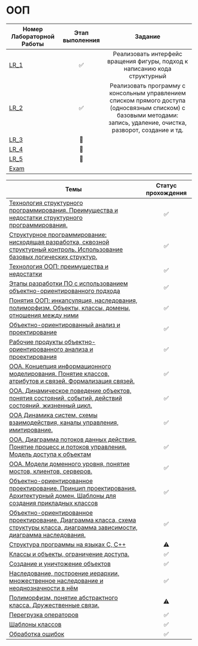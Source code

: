 # ООП

| Номер Лабораторной Работы  |     Этап выполенния     |      Задание     |
| ------------- |:-------------:|:-------------:|
| [LR_1](https://github.com/AndreevAA/BMSTU/tree/master/eduSem_4/objectOrientedProgramming/LR_1) | ✅ | Реализовать интерфейс вращения фигуры, подход к написанию кода структурный |
| [LR_2](https://github.com/AndreevAA/BMSTU/tree/master/eduSem_4/objectOrientedProgramming/LR_2) | ✅ | Реализовать программу с консольным управлением списком прямого доступа (односвязным списком) с базовыми методами: запись, удаление, очистка, разворот, создание и тд.|
| [LR_3](https://github.com/AndreevAA/BMSTU/tree/master/eduSem_4/objectOrientedProgramming/LR_3) | 🔄 ||
| [LR_4](https://github.com/AndreevAA/BMSTU/tree/master/eduSem_4/objectOrientedProgramming/LR_4) | 🔄 ||
| [LR_5](https://github.com/AndreevAA/BMSTU/tree/master/eduSem_4/objectOrientedProgramming/LR_5) | 🔄 ||
| [Exam](https://github.com/AndreevAA/BMSTU/tree/master/eduSem_4/objectOrientedProgramming/Exam) |||

|  Темы  |     Статус прохождения     |  
| ------------- |:-------------:|
|<a href="../../wiki/Технология-структурного-программирования.-Преимущества-и-недостатки-структурного-программирования.">Технология структурного программирования. Преимущества и недостатки структурного программирования.</a>|✅|
|<a href="../../wiki/Структурное-программирование:-нисходящая-разработка,-сквозной-структурный-контроль.-Использование-базовых-логических-структур">Структурное программирование: нисходящая разработка, сквозной структурный контроль. Использование базовых логических структур.</a>|✅|
|<a href="../../wiki/Технология-ООП:-преимущества-и-недостатки">Технология ООП: преимущества и недостатки</a>|✅|
|<a href="../../wiki/Этапы-разработки-ПО-с-использованием-объектно-ориентированного-подхода">Этапы разработки ПО с использованием объектно-ориентированного подхода</a>|✅|
|<a href="../../wiki/Понятия-ООП:-инкапсуляция,-наследования,-полиморфизм.-Объекты,-классы,-домены,-отношения-между-ними">Понятия ООП: инкапсуляция, наследования, полиморфизм. Объекты, классы, домены, отношения между ними</a>|✅|
|<a href="../../wiki/Объектно-ориентированный-анализ-и-проектирование">Объектно-ориентированный анализ и проектирование</a>|✅|
|<a href="../../wiki/Рабочие-продукты-объектно-ориентированного-анализа-и-проектирования">Рабочие продукты объектно-ориентированного анализа и проектирования</a>|✅|
|<a href="../../wiki/ООА.-Концепция-информационного-моделирования.-Понятие-классов,-атрибутов-и-связей.-Формализация-связей.">ООА. Концепция информационного моделирования. Понятие классов, атрибутов и связей. Формализация связей.</a>|✅|
|<a href="../../wiki/ООА.-Динамическое-поведение-объектов,-понятия-состояний,-событий,-действий-состояний,-жизненный-цикл.">ООА. Динамическое поведение объектов, понятия состояний, событий, действий состояний, жизненный цикл.</a>|✅|
|<a href="../..//wiki/Объектно-ориентированный-анализ.-Динамика-систем,-схемы-взаимодействия,-каналы-управления,-имитирование">ООА Динамика систем, схемы взаимодействия, каналы управления,  имитирование.</a>|✅|
|<a href="../../wiki/ООА.-Диаграмма-потоков-данных-действия.-Понятие-процесс-и-потоков-управления.-Модель-доступа-к-объектам">ООА. Диаграмма потоков данных действия. Понятие процесс и потоков управления. Модель доступа к объектам</a>|✅|
|<a href="../../wiki/ООА.-Модели-доменного-уровня,-понятие-мостов,-клиентов,-серверов.">ООА. Модели доменного уровня, понятие мостов, клиентов, серверов.</a>|✅|
|<a href="../../wiki/Объектно-ориентированное-проектирование.-Принцип-проектирования.-Архитектурный-домен.-Шаблоны-для-создания-прикладных-классов">Объектно-ориентированное проектирование. Принцип проектирования. Архитектурный домен. Шаблоны для создания прикладных классов</a>|✅|
|<a href="../../wiki/Объектно-ориентированное-проектирование.-Диаграмма-класса,-схема-структуры-класса,-диаграмма-зависимости,-диаграмма-наследования.">Объектно-ориентированное проектирование. Диаграмма класса, схема структуры класса, диаграмма зависимости, диаграмма наследования.|✅ |
|<a href="../../wiki/Структура-программы-на-языках-C,-CPP">Структура программы на языках C, C++</a>|⚠️|
|<a href="../../wiki/Классы-и-объекты,-ограничение-доступа.">Классы и объекты, ограничение доступа.</a>|✅ |
|<a href="../../wiki/Создание-и-уничтожение-объектов">Создание и уничтожение объектов</a>|✅ |
|<a href="../../wiki/Наследование,-построение-иерархии,-множественное-наследование-и-неоднозначности-в-нём">Наследование, построение иерархии, множественное наследование и неоднозначности в нём</a>|✅ |
|<a href="../../wiki/Полиморфизм,-понятие-абстрактного-класса.-Дружественные-связи.">Полиморфизм, понятие абстрактного класса. Дружественные связи.</a>|⚠️|
|<a href="../../wiki/Перегрузка-операторов">Перегрузка операторов</a>|✅|
|<a href="../../wiki/Шаблоны-классов">Шаблоны классов</a>|✅|
|<a href="../../wiki/Обработка-ошибок">Обработка ошибок</a>|✅|

